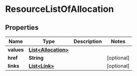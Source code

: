 

# ResourceListOfAllocation

## Properties

Name | Type | Description | Notes
------------ | ------------- | ------------- | -------------
**values** | [**List&lt;Allocation&gt;**](Allocation.md) |  | 
**href** | **String** |  |  [optional]
**links** | [**List&lt;Link&gt;**](Link.md) |  |  [optional]



